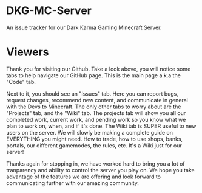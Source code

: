 # DKG-MC-Server
An issue tracker for our Dark Karma Gaming Minecraft Server.

# Viewers
Thank you for visiting our Github. Take a look above, you will notice some tabs to help navigate our GitHub page. This is the main page a.k.a the "Code" tab.

Next to it, you should see an "Issues" tab. Here you can report bugs, request changes, recommend new content, and communicate in general with the Devs to Minecraft. The only other tabs to worry about are the "Projects" tab, and the "Wiki" tab. The projects tab will show you all our completed work, current work, and pending work so you know what we plan to work on, when, and if it's done. The Wiki tab is SUPER useful to new users on the server. We will slowly be making a complete guide on EVERYTHING you might need. How to trade, how to use shops, banks, portals, our different gamemodes, the rules, etc. It's a Wiki just for our server!

Thanks again for stopping in, we have worked hard to bring you a lot of tranparency and ability to control the server you play on. We hope you take advantage of the features we are offering and look forward to communicating further with our amazing community.
